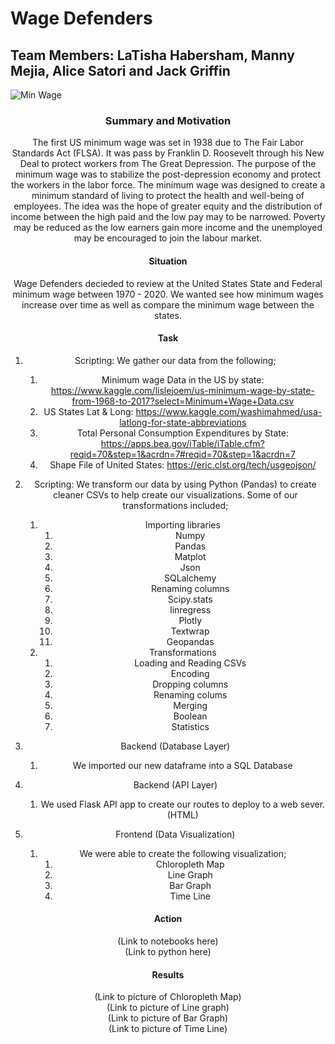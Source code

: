 # Wage Defenders

## Team Members: LaTisha Habersham, Manny Mejia, Alice Satori and Jack Griffin

![Min Wage](https://media.giphy.com/media/McTlbb1oyHvHm2ToXp/giphy.gif)<center>

### Summary and Motivation
The first US minimum wage was set in 1938 due to The Fair Labor Standards Act (FLSA). It was pass by Franklin D. Roosevelt through his New Deal to protect workers from The Great Depression. The purpose of the minimum wage was to stabilize the post-depression economy and protect the workers in the labor force. The minimum wage was designed to create a minimum standard of living to protect the health and well-being of employees. The idea was the hope of greater equity and the distribution of income between the high paid and the low pay may to be narrowed. Poverty may be reduced as the low earners gain more income and the unemployed may be encouraged to join the labour market.<br>

#### Situation
Wage Defenders decieded to review at the United States State and Federal minimum wage between 1970 - 2020. We wanted see how minimum wages increase over time as well as compare the minimum wage between the states.<br>

#### Task
1. Scripting: We gather our data from the following;<br>

    1. Minimum wage Data in the US by state: https://www.kaggle.com/lislejoem/us-minimum-wage-by-state-from-1968-to-2017?select=Minimum+Wage+Data.csv<br>
    2. US States Lat & Long: https://www.kaggle.com/washimahmed/usa-latlong-for-state-abbreviations<br>
    3. Total Personal Consumption Expenditures by State: https://apps.bea.gov/iTable/iTable.cfm?reqid=70&step=1&acrdn=7#reqid=70&step=1&acrdn=7<br>
    4. Shape File of United States: https://eric.clst.org/tech/usgeojson/

2. Scripting: We transform our data by using Python (Pandas) to create cleaner CSVs to help create our visualizations. Some of our transformations included;<br>
    1. Importing libraries
        1. Numpy<br>
        2. Pandas<br>
        3. Matplot<br>
        4. Json<br>
        5. SQLalchemy<br>
        6. Renaming columns<br>
        7. Scipy.stats<br>
        8. linregress<br>
        9. Plotly<br>
        10. Textwrap<br>
        11. Geopandas<br>
    2. Transformations
        1. Loading and Reading CSVs<br>
        2. Encoding<br>
        3. Dropping columns<br>
        4. Renaming colums<br>
        5. Merging<br>
        6. Boolean<br>
        7. Statistics<br>
3. Backend (Database Layer)<br>
    1. We imported our new dataframe into a SQL Database<br>
    
4. Backend (API Layer)<br>
    1. We used Flask API app to create our routes to deploy to a web sever. (HTML)<br>
    
5. Frontend (Data Visualization)<br>
    1. We were able to create the following visualization;<br>
        1. Chloropleth Map<br>
        2. Line Graph<br>
        3. Bar Graph<br>
        4. Time Line<br>

#### Action
(Link to notebooks here)<br>
(Link to python here)<br>

#### Results
(Link to picture of Chloropleth Map)<br>
(Link to picture of Line graph)<br>
(Link to picture of Bar Graph)<br>
(Link to picture of Time Line)<br>
